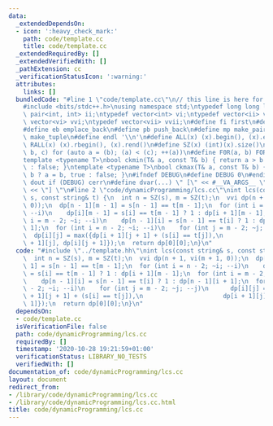 ```yaml
---
data:
  _extendedDependsOn:
  - icon: ':heavy_check_mark:'
    path: code/template.cc
    title: code/template.cc
  _extendedRequiredBy: []
  _extendedVerifiedWith: []
  _pathExtension: cc
  _verificationStatusIcon: ':warning:'
  attributes:
    links: []
  bundledCode: "#line 1 \"code/template.cc\"\n// this line is here for a reason\n\
    #include <bits/stdc++.h>\nusing namespace std;\ntypedef long long ll;\ntypedef\
    \ pair<int, int> ii;\ntypedef vector<int> vi;\ntypedef vector<ii> vii;\ntypedef\
    \ vector<vi> vvi;\ntypedef vector<vii> vvii;\n#define fi first\n#define se second\n\
    #define eb emplace_back\n#define pb push_back\n#define mp make_pair\n#define mt\
    \ make_tuple\n#define endl '\\n'\n#define ALL(x) (x).begin(), (x).end()\n#define\
    \ RALL(x) (x).rbegin(), (x).rend()\n#define SZ(x) (int)(x).size()\n#define FOR(a,\
    \ b, c) for (auto a = (b); (a) < (c); ++(a))\n#define F0R(a, b) FOR (a, 0, (b))\n\
    template <typename T>\nbool ckmin(T& a, const T& b) { return a > b ? a = b, true\
    \ : false; }\ntemplate <typename T>\nbool ckmax(T& a, const T& b) { return a <\
    \ b ? a = b, true : false; }\n#ifndef DEBUG\n#define DEBUG 0\n#endif\n#define\
    \ dout if (DEBUG) cerr\n#define dvar(...) \" [\" << #__VA_ARGS__ \": \" << (__VA_ARGS__)\
    \ << \"] \"\n#line 2 \"code/dynamicProgramming/lcs.cc\"\nint lcs(const string&\
    \ s, const string& t) {\n  int n = SZ(s), m = SZ(t);\n  vvi dp(n + 1, vi(m + 1,\
    \ 0));\n  dp[n - 1][m - 1] = s[n - 1] == t[m - 1];\n  for (int i = n - 2; ~i;\
    \ --i)\n    dp[i][m - 1] = s[i] == t[m - 1] ? 1 : dp[i + 1][m - 1];\n  for (int\
    \ i = m - 2; ~i; --i)\n    dp[n - 1][i] = s[n - 1] == t[i] ? 1 : dp[n - 1][i +\
    \ 1];\n  for (int i = n - 2; ~i; --i)\n    for (int j = m - 2; ~j; --j)\n    \
    \  dp[i][j] = max({dp[i + 1][j + 1] + (s[i] == t[j]),\n                      dp[i\
    \ + 1][j], dp[i][j + 1]});\n  return dp[0][0];\n}\n"
  code: "#include \"../template.hh\"\nint lcs(const string& s, const string& t) {\n\
    \  int n = SZ(s), m = SZ(t);\n  vvi dp(n + 1, vi(m + 1, 0));\n  dp[n - 1][m -\
    \ 1] = s[n - 1] == t[m - 1];\n  for (int i = n - 2; ~i; --i)\n    dp[i][m - 1]\
    \ = s[i] == t[m - 1] ? 1 : dp[i + 1][m - 1];\n  for (int i = m - 2; ~i; --i)\n\
    \    dp[n - 1][i] = s[n - 1] == t[i] ? 1 : dp[n - 1][i + 1];\n  for (int i = n\
    \ - 2; ~i; --i)\n    for (int j = m - 2; ~j; --j)\n      dp[i][j] = max({dp[i\
    \ + 1][j + 1] + (s[i] == t[j]),\n                      dp[i + 1][j], dp[i][j +\
    \ 1]});\n  return dp[0][0];\n}\n"
  dependsOn:
  - code/template.cc
  isVerificationFile: false
  path: code/dynamicProgramming/lcs.cc
  requiredBy: []
  timestamp: '2020-10-28 19:21:59+01:00'
  verificationStatus: LIBRARY_NO_TESTS
  verifiedWith: []
documentation_of: code/dynamicProgramming/lcs.cc
layout: document
redirect_from:
- /library/code/dynamicProgramming/lcs.cc
- /library/code/dynamicProgramming/lcs.cc.html
title: code/dynamicProgramming/lcs.cc
---
```

